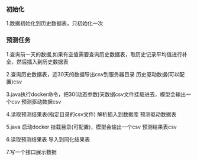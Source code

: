 ### 初始化

1.数据初始化到历史数据表，只初始化一次

### 预测任务

1.查询前一天的数据,如果有空值需要查询历史数据表，取历史记录平均值进行补全，然后插入到历史数据表

2.查询历史数据表，近30天的数据导出csv到服务器目录 历史驱动数据(可以配置)csv

3.java执行docker命令，把30(动态参数)天数据csv文件挂载进去，模型会输出一个csv 预测驱动数据csv

4.读取预测结果表(指定目录的csv文件) 解析插入到数据库 预测驱动数据表

5.java 启动docker 挂载目录(可配置)，模型会输出一个csv 预测结果表csv

6.读取预测结果表 导入到同化结果表

7.写一个接口展示数据